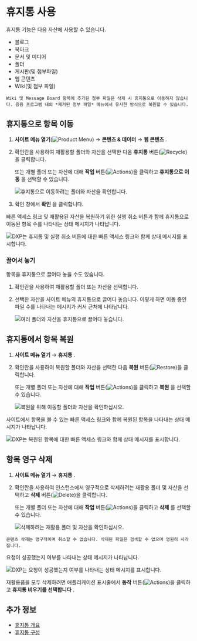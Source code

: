# 휴지통 사용

휴지통 기능은 다음 자산에 사용할 수 있습니다.

* 블로그
* 북마크
* 문서 및 미디어
* 폴더
* 게시판(및 첨부파일)
* 웹 콘텐츠
* Wiki(및 첨부 파일)

```{note}
Wiki 및 Message Board 항목에 추가된 첨부 파일은 삭제 시 휴지통으로 이동하지 않습니다. 응용 프로그램 내의 *제거된 첨부 파일* 메뉴에서 유사한 방식으로 복원할 수 있습니다.
```

## 휴지통으로 항목 이동

1. **사이트 메뉴 열기**(![Product Menu](../../images/icon-product-menu.png)) &rarr; **콘텐츠 & 데이터** &rarr; **웹 콘텐츠** .

1. 확인란을 사용하여 재활용할 폴더와 자산을 선택한 다음 **휴지통** 버튼(![Recycle](../../images/icon-app-trash.png))을 클릭합니다.

   또는 개별 폴더 또는 자산에 대해 **작업** 버튼(![Actions](../../images/icon-actions.png))을 클릭하고 **휴지통으로 이동** 을 선택할 수 있습니다.

   ![휴지통으로 이동하려는 폴더와 자산을 확인합니다.](./using-the-recycle-bin/images/02.png)

1. 확인 창에서 **확인** 을 클릭합니다.

빠른 액세스 링크 및 재활용된 자산을 복원하기 위한 실행 취소 버튼과 함께 휴지통으로 이동된 항목 수를 나타내는 상태 메시지가 나타납니다.

   ![DXP는 휴지통 및 실행 취소 버튼에 대한 빠른 액세스 링크와 함께 상태 메시지를 표시합니다. ](./using-the-recycle-bin/images/03.png)

### 끌어서 놓기

항목을 휴지통으로 끌어다 놓을 수도 있습니다.

1. 확인란을 사용하여 재활용할 폴더 또는 자산을 선택합니다.

1. 선택한 자산을 사이트 메뉴의 휴지통으로 끌어다 놓습니다. 이렇게 하면 이동 중인 파일 수를 나타내는 메시지가 커서 근처에 나타납니다.

   ![여러 폴더와 자산을 휴지통으로 끌어다 놓습니다.](./using-the-recycle-bin/images/04.png)

## 휴지통에서 항목 복원

1. **사이트 메뉴 열기** &rarr; **휴지통** .

1. 확인란을 사용하여 복원할 폴더와 자산을 선택한 다음 **복원** 버튼(![Restore](../../images/icon-restore.png))을 클릭합니다.

   또는 개별 폴더 또는 자산에 대해 **작업** 버튼(![Actions](../../images/icon-actions.png))을 클릭하고 **복원** 을 선택할 수 있습니다.

   ![복원을 위해 이동할 폴더와 자산을 확인하십시오.](./using-the-recycle-bin/images/05.png)

사이트에서 항목을 볼 수 있는 빠른 액세스 링크와 함께 복원된 항목을 나타내는 상태 메시지가 나타납니다.

![DXP는 복원된 항목에 대한 빠른 액세스 링크와 함께 상태 메시지를 표시합니다.](./using-the-recycle-bin/images/06.png)

## 항목 영구 삭제

1. **사이트 메뉴 열기** &rarr; **휴지통** .

1. 확인란을 사용하여 인스턴스에서 영구적으로 삭제하려는 재활용 폴더 및 자산을 선택하고 **삭제** 버튼(![Delete](../../images/icon-delete.png))을 클릭합니다.

   또는 개별 폴더 또는 자산에 대해 **작업** 버튼(![Actions](../../images/icon-actions.png))을 클릭하고 **삭제** 를 선택할 수 있습니다.

   ![삭제하려는 재활용 폴더 및 자산을 확인하십시오.](./using-the-recycle-bin/images/07.png)

```{important}
콘텐츠 삭제는 영구적이며 취소할 수 없습니다. 삭제된 파일은 검색할 수 없으며 영원히 사라집니다.
```

요청이 성공했는지 여부를 나타내는 상태 메시지가 나타납니다.

![DXP는 요청이 성공했는지 여부를 나타내는 상태 메시지를 표시합니다.](./using-the-recycle-bin/images/08.png)

재활용품을 모두 삭제하려면 애플리케이션 표시줄에서 **동작** 버튼(![Actions](../../images/icon-actions.png))을 클릭하고 **휴지통 비우기를 선택합니다** .

## 추가 정보

* [휴지통 개요](./recycle-bin-overview.md)
* [휴지통 구성](./configuring-the-recycle-bin.md)
